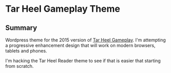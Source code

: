 #  Tar Heel Gameplay Theme

## Summary

Wordpress theme for the 2015 version of [Tar Heel Gameplay](http://tarheelgameplay.org). I'm attempting a progressive enhancement design that will work on modern browsers, tablets and phones.

I'm hacking the Tar Heel Reader theme to see if that is easier that starting from scratch.

